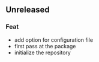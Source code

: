 ## Unreleased

### Feat

- add option for configuration file
- first pass at the package
- initialize the repository
